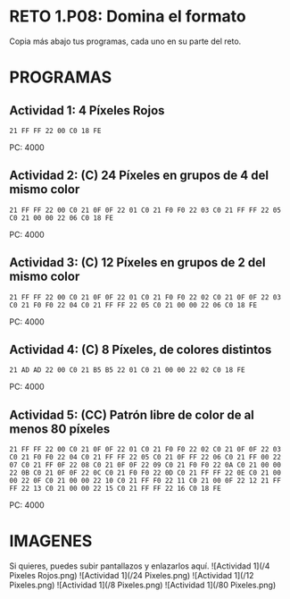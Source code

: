 # RETO 1.P08: Domina el formato
Copia más abajo tus programas, cada uno en su parte del reto.

# PROGRAMAS

## Actividad 1: 4 Píxeles Rojos
```
21 FF FF 22 00 C0 18 FE
```
PC: 4000

## Actividad 2: (C) 24 Píxeles en grupos de 4 del mismo color
```
21 FF FF 22 00 C0 21 0F 0F 22 01 C0 21 F0 F0 22 03 C0 21 FF FF 22 05 C0 21 00 00 22 06 C0 18 FE
```
PC: 4000

## Actividad 3: (C) 12 Píxeles en grupos de 2 del mismo color
```
21 FF FF 22 00 C0 21 0F 0F 22 01 C0 21 F0 F0 22 02 C0 21 0F 0F 22 03 C0 21 F0 F0 22 04 C0 21 FF FF 22 05 C0 21 00 00 22 06 C0 18 FE
```
PC: 4000

## Actividad 4: (C) 8 Píxeles, de colores distintos
```
21 AD AD 22 00 C0 21 B5 B5 22 01 C0 21 00 00 22 02 C0 18 FE
```
PC: 4000
## Actividad 5: (CC) Patrón libre de color de al menos 80 píxeles
```
21 FF FF 22 00 C0 21 0F 0F 22 01 C0 21 F0 F0 22 02 C0 21 0F 0F 22 03 C0 21 F0 F0 22 04 C0 21 FF FF 22 05 C0 21 0F FF 22 06 C0 21 FF 00 22 07 C0 21 FF 0F 22 08 C0 21 0F 0F 22 09 C0 21 F0 F0 22 0A C0 21 00 00 22 0B C0 21 0F 0F 22 0C C0 21 F0 F0 22 0D C0 21 FF FF 22 0E C0 21 00 00 22 0F C0 21 00 00 22 10 C0 21 FF F0 22 11 C0 21 00 0F 22 12 21 FF FF 22 13 C0 21 00 00 22 15 C0 21 FF FF 22 16 C0 18 FE
```
PC: 4000

# IMAGENES
Si quieres, puedes subir pantallazos y enlazarlos aquí.
![Actividad 1](/4 Pixeles Rojos.png)
![Actividad 1](/24 Pixeles.png)
![Actividad 1](/12 Pixeles.png)
![Actividad 1](/8 Pixeles.png)
![Actividad 1](/80 Pixeles.png)

